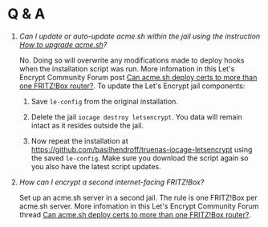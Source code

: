 # Q & A
1. *Can I update or auto-update acme.sh within the jail using the instruction [How to upgrade acme.sh](https://github.com/acmesh-official/acme.sh#14-how-to-upgrade-acmesh)?*

   No. Doing so will overwrite any modifications made to deploy hooks when the installation script was run. More infomation in this Let's Encrypt Community Forum post [Can acme.sh deploy certs to more than one FRITZ!Box router?](https://community.letsencrypt.org/t/can-acme-sh-deploy-certs-to-more-than-one-fritz-box-router/137854/7?u=basilhendroff). To update the Let's Encrypt jail components:

   1. Save `le-config` from the original installation.

   2. Delete the jail `iocage destroy letsencrypt`. You data will remain intact as it resides outside the jail.

   3. Now repeat the installation at https://github.com/basilhendroff/truenas-iocage-letsencrypt using the saved `le-config`. Make sure you download the script again so you also have the latest script updates.

2. *How can I encrypt a second internet-facing FRITZ!Box?*

   Set up an acme.sh server in a second jail. The rule is one FRITZ!Box per acme.sh server. More infomation in this Let's Encrypt Community Forum thread [Can acme.sh deploy certs to more than one FRITZ!Box router?](https://community.letsencrypt.org/t/can-acme-sh-deploy-certs-to-more-than-one-fritz-box-router/137854).
